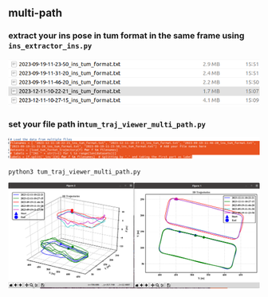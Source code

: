 ## multi-path

### extract your ins pose in tum format in the same frame using `ins_extractor_ins.py`

![image-20240107161201781](./readme/image-20240107161201781.png)

### set your file path in`tum_traj_viewer_multi_path.py`

![image-20240107161242881](./readme/image-20240107161242881.png)

```python3
python3 tum_traj_viewer_multi_path.py
```



![image-20240107161744412](./readme/image-20240107161744412.png)